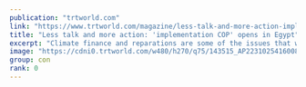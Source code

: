 ```yaml
---
publication: "trtworld.com"
link: "https://www.trtworld.com/magazine/less-talk-and-more-action-implementation-cop-opens-in-egypt-62294"
title: "Less talk and more action: 'implementation COP' opens in Egypt"
excerpt: "Climate finance and reparations are some of the issues that will be high on the agenda of negotiators, particularly from the developing world."
image: "https://cdni0.trtworld.com/w480/h270/q75/143515_AP22310254160081_1667719063329.jpg"
group: con
rank: 0
---
```

